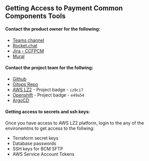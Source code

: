 ## Getting Access to Payment Common Components Tools


#### Contact the product owner for the following: 

- [Teams channel](https://teams.microsoft.com/l/team/19%3a5fdb0810f6b1416b8709e53e2e6ffe51%40thread.tacv2/conversations?groupId=f56865b7-57f7-419c-903d-0611fc8b3b54&tenantId=6fdb5200-3d0d-4a8a-b036-d3685e359adc)
- [Rocket.chat](chat.developer.gov.bc.ca)
- [Jira - CCFPCM](https://bcdevex.atlassian.net/jira/software/c/projects/CCFPCM/boards/25)
- [Mural](https://app.mural.co/t/paymentcommoncomponent2120/m/paymentcommoncomponent2120/1654045590681/a8efeab89e64a0d1208307b553f4bd40a47018fe?wid=0-1654552668553&sender=f9175829-f8b8-409a-a914-02a545114131)


#### Contact the project team for the follwing: 

- [Github](https://github.com/bcgov/paymentCommonComponent/pulls)
- [Gitops Repo](https://github.com/bcgov-c/tenant-gitops-e49a54)
- [AWS LZ2](https://oidc.gov.bc.ca/auth/realms/umafubc9/protocol/saml/clients/amazon-aws) - Project badge - `iz8ci7`
- [Openshift](https://console.apps.silver.devops.gov.bc.ca/k8s/cluster/projects) - Project badge - `e49a54`
- [ArgoCD](https://argocd-shared.apps.silver.devops.gov.bc.ca/)


#### Getting access to secrets and ssh keys: 

Once you have access to AWS LZ2 platform, login to the any of the environemtns to get access to the follwing: 

- Terraform secret keys 
- Database passwords
- SSH keys for BCM SFTP 
- AWS Service Account Tokens